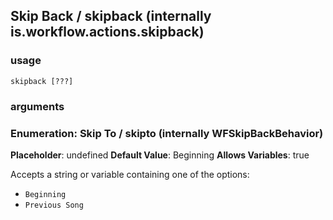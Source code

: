 
## Skip Back / skipback (internally is.workflow.actions.skipback)

### usage
`skipback [???]`

### arguments
### Enumeration: Skip To / skipto (internally WFSkipBackBehavior)
**Placeholder**: undefined
**Default Value**: Beginning
**Allows Variables**: true


Accepts a string 
or variable
containing one of the options:

- `Beginning`
- `Previous Song`
